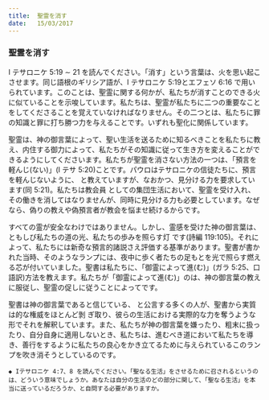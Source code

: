 ```yaml
---
title:  聖霊を消す
date:   15/03/2017
---
```


### 聖霊を消す

 I テサロニケ 5:19 ∼ 21 を読んでください。「消す」という言葉は、火を思い起こさせます。同じ語根のギリシア語が、I テサロニケ 5:19とエフェソ 6:16 で用いられています。このことは、聖霊に関する何かが、私たちが消すことのできる火に似ていることを示唆しています。私たちは、聖霊が私たちに二つの重要なことをしてくださることを覚えていなければなりません。その二つとは、私たちに罪の知識と罪に打ち勝つ力を与えることです。いずれも聖化に関係しています。

 聖霊は、神の御言葉によって、聖い生活を送るために知るべきことを私たちに教え、内住する御力によって、私たちがその知識に従って生き方を変えることができるようにしてくださいます。私たちが聖霊を消さない方法の一つは、「預言を軽んじ(ない)」(I テサ 5:20)ことです。パウロはテサロニケの信徒たちに、預言を軽んじないように、 と教えていますが、なおかつ、見分ける力を要求しています(同 5:21)。私たちは教会員 としての集団生活において、聖霊を受け入れ、その働きを消してはなりませんが、同時に見分ける力も必要としています。なぜなら、偽りの教えや偽預言者が教会を悩ませ続けるからです。

 すべての霊が安全なわけではありません。しかし、霊感を受けた神の御言葉は、ともしび私たちの道の光、私たちの歩みを照らす灯 です(詩編 119:105)。それによって、私たちには新奇な預言的諸説さえ評価する基準があります。聖書が書かれた当時、そのようなランプには、夜中に歩く者たちの足もとを光で照らす燃える芯が付いていました。聖書は私たちに、「御霊によって進(む)」(ガラ 5:25、口語訳)方法を教えます。私たちが「御霊によって進(む)」のは、神の御言葉の教えに服従し、聖霊の促しに従うことによってです。

 聖書は神の御言葉であると信じている、 と公言する多くの人が、聖書から実質は的な権威をほとんど剝 ぎ取り、彼らの生活における実際的な力を奪うような形でそれを解釈しています。また、私たちが神の御言葉を嫌ったり、粗末に扱ったり、自分自身に適用しないとき、私たちは、進むべき道において私たちを導き、善行をするように私たちの良心をかき立てるために与えられているこのランプを吹き消そうとしているのです。

`◆ Iテサロニケ 4:7、8 を読んでください。「聖なる生活」をさせるために召されるというのは、どういう意味でしょうか。あなたは自分の生活のどの部分に関して、「聖なる生活」を本当に送っているだろうか、と自問する必要がありますか。`
